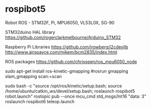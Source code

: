 # rospibot5
Robot ROS - STM32F, Pi, MPU6050, VL53L0X, SG-90


STM32duino HAL library
https://github.com/rogerclarkmelbourne/Arduino_STM32

Raspberry Pi Libraries
https://github.com/jrowberg/i2cdevlib
http://www.airspayce.com/mikem/bcm2835/index.html

ROS packages
https://github.com/chrisspen/ros_mpu6050_node

sudo apt-get install ros-kinetic-gmapping
#rosrun gmapping slam_gmapping scan:=scan

sudo bash -c "source /opt/ros/kinetic/setup.bash; source /home/ubuntu/catkin_ws/devel/setup.bash; roslaunch rospibot5 robot.launch"
rostopic pub --once mcu_cmd std_msgs/Int16 "data: 3"
roslaunch rospibot6 teleop.launch
